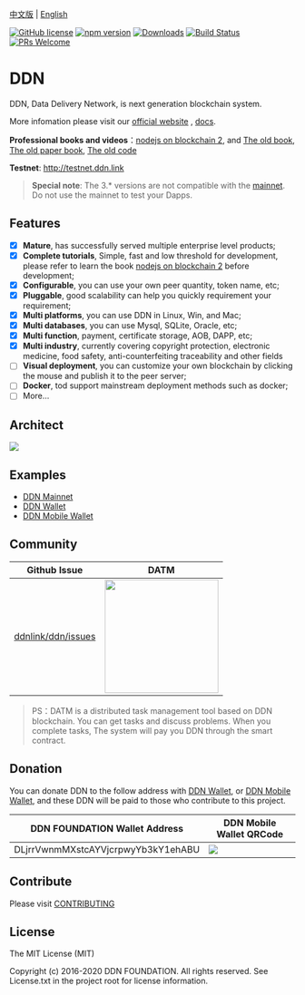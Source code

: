 
[中文版](./README-zh-CN.md) | [English](./README.md)

 [![GitHub license](https://img.shields.io/badge/license-MIT-blue.svg)](https://github.com/ddnlink/ddn/blob/master/LICENSE) 
 [![npm version](https://img.shields.io/npm/v/ddn.svg?style=flat)](https://www.npmjs.com/package/ddn) 
 [![Downloads](https://img.shields.io/npm/dm/ddn.svg?style=flat)](https://www.npmjs.com/package/ddn) 
  [![Build Status](https://github.com/ddnlink/ddn/workflows/Node.js%20CI/badge.svg)](https://github.com/ddnlink/ddn/actions)
 [![PRs Welcome](https://img.shields.io/badge/PRs-welcome-brightgreen.svg)](http://docs.ddn.link/#/community/greenpaper)
 
# DDN

DDN, Data Delivery Network, is next generation blockchain system.

More infomation please visit our [official website](https://www.ddn.link) , [docs](http://docs.ddn.link).

**Professional books and videos**：[nodejs on blockchain 2](https://github.com/imfly/blockchain-on-nodejs), and [The old book](https://github.com/imfly/bitcoin-on-nodejs), [The old paper book](https://item.jd.com/12206128.html), [The old code](https://github.com/ebookcoin/ebookcoin)

**Testnet**: <http://testnet.ddn.link>

> **Special note**: The 3.* versions are not compatible with the [mainnet](http://mainnet.ddn.link). Do not use the mainnet to test your Dapps.

## Features

- [x] **Mature**, has successfully served multiple enterprise level products;
- [x] **Complete tutorials**, Simple, fast and low threshold for development, please refer to learn the book [nodejs on blockchain 2](https://github.com/imfly/blockchain-on-nodejs) before development;
- [x] **Configurable**, you can use your own peer quantity, token name, etc;
- [x] **Pluggable**, good scalability can help you quickly requirement your requirement;
- [x] **Multi platforms**, you can use DDN in Linux, Win, and Mac;
- [x] **Multi databases**, you can use Mysql, SQLite, Oracle, etc;
- [x] **Multi function**, payment, certificate storage, AOB, DAPP, etc;
- [x] **Multi industry**, currently covering copyright protection, electronic medicine, food safety, anti-counterfeiting traceability and other fields
- [ ] **Visual deployment**, you can customize your own blockchain by clicking the mouse and publish it to the peer server;
- [ ] **Docker**, tod support mainstream deployment methods such as docker;
- [ ] More...

## Architect

![](./doc/images/architect.jpeg)

## Examples

- [DDN Mainnet](http://mainnet.ddn.link)
- [DDN Wallet](http://wallet.ddn.link)
- [DDN Mobile Wallet](https://www.ddn.link/product/wallet)

## Community

| Github Issue | DATM |
| ------------------------------------------------------- | ------------------------------------------------------------------------------------------- |
| [ddnlink/ddn/issues](https://github.com/ddnlink/ddn/issues) | <img src="./doc/images/datm.jpg" width="200px">| 

> PS：DATM is a distributed task management tool based on DDN blockchain. You can get tasks and discuss problems. When you complete tasks, The system will pay you DDN through the smart contract.

## Donation

You can donate DDN to the follow address with [DDN Wallet](http://wallet.ddn.link), or [DDN Mobile Wallet](https://www.ddn.link/product/wallet), and these DDN will be paid to those who contribute to this project.

| DDN FOUNDATION Wallet Address | DDN Mobile Wallet QRCode |
| ------------------------------------------------------- | ------------------------------------------------------------------------------------------- |
| DLjrrVwnmMXstcAYVjcrpwyYb3kY1ehABU | ![](./doc/images/foundation.png) | 

## Contribute

Please visit [CONTRIBUTING](./doc/guide/contributing.md) 

## License

The MIT License (MIT)

Copyright (c) 2016-2020 DDN FOUNDATION. All rights reserved. See License.txt in the project root for license information.
